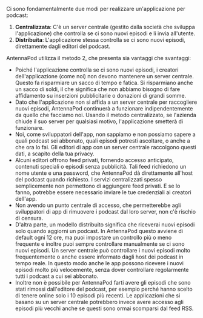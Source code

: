 Ci sono fondamentalmente due modi per realizzare un'applicazione per podcast:

1. **Centralizzata**: C'è un server centrale (gestito dalla società che sviluppa
l'applicazione) che controlla se ci sono nuovi episodi e li invia all'utente.
1. **Distribuita**: L'applicazione stessa controlla se ci sono nuovi episodi,
direttamente dagli editori del podcast.

AntennaPod utilizza il metodo 2, che presenta sia vantaggi che svantaggi:

- Poiché l'applicazione controlla se ci sono nuovi episodi, i creatori
dell'applicazione (come noi) non devono mantenere un server centrale. Questo
fa risparmiare un sacco di tempo e fatica. Si risparmiano anche un sacco di
soldi, il che significa che non abbiamo bisogno di fare affidamento su
inserzioni pubblicitarie o donazioni di grandi somme.
- Dato che l'applicazione non si affida a un server centrale per raccogliere
nuovi episodi, AntennaPod continuerà a funzionare indipendentemente da quello
che facciamo noi. Usando il metodo centralizzato, se l'azienda chiude il suo
server per qualsiasi motivo, l'applicazione smetterà di funzionare.
- Noi, come sviluppatori dell'app, non sappiamo e non possiamo sapere a quali
podcast sei abbonato, quali episodi potresti ascoltare, o anche a che ora lo
fai. Gli editori di app con un server centrale raccolgono questi dati, a scapito
della tua privacy.
- Alcuni editori offrono feed privati, fornendo accesso anticipato, contenuti
speciali o episodi senza pubblicità. Tali feed richiedono un nome utente e una
password, che AntennaPod dà direttamente all'host del podcast quando richiesto.
I servizi centralizzati spesso semplicemente non permettono di aggiungere feed
privati. E se lo fanno, potrebbe essere necessario inviare le tue credenziali ai
creatori dell'app.
- Non avendo un punto centrale di accesso, che permetterebbe agli sviluppatori di
app di rimuovere i podcast dal loro server, non c'è rischio di censura.
- D'altra parte, un modello distribuito significa che riceverai nuovi episodi
solo quando aggiorni un podcast. In AntennaPod questo avviene di default ogni
12 ore, ma puoi impostare un controllo più o meno frequente e inoltre puoi
sempre controllare manualmente se ci sono nuovi episodi. Un server centrale può
controllare i nuovi episodi molto frequentemente o anche essere informato dagli
host dei podcast in tempo reale. In questo modo anche le app possono ricevere i
nuovi episodi molto più velocemente, senza dover controllare regolarmente tutti
i podcast a cui sei abbonato.
- Inoltre non è possibile per AntennaPod farti avere gli episodi che sono stati
rimossi dall'editore del podcast, per esempio perché hanno scelto di tenere
online solo i 10 episodi più recenti. Le applicazioni che si basano su un server
centrale potrebbero invece avere accesso agli episodi più vecchi anche se questi
sono ormai scomparsi dal feed RSS.
